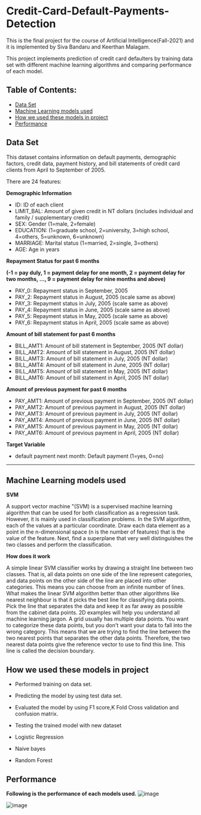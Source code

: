 # Credit-Card-Default-Payments-Detection
This is the final project for the course of Artificial Intelligence(Fall-2021) and it is implemented by Siva Bandaru and Keerthan Malagam.

This project implements prediction of credit card defaulters by training data set with different machine learning algorithms and comparing performance of each model.


## Table of Contents:
+ [Data Set](#Data_Set) </br>
+ [Machine Learning models used](#Machine_Learning_models_used) </br>
+ [How we used these models in project](#How_we_used_these_models_in_project) </br>
+ [Performance](#Performance) </br>

## <a name="Data_Set"></a> Data Set 

This dataset contains information on default payments, demographic factors, credit data, payment history, and bill statements of credit card clients from April to September of 2005.
 
There are 24 features:
 
**Demographic Information**
- ID: ID of each client
- LIMIT_BAL: Amount of given credit in NT dollars (includes individual and family / supplementary credit)
- SEX: Gender (1=male, 2=female)
- EDUCATION: (1=graduate school, 2=university, 3=high school, 4=others, 5=unknown, 6=unknown)
- MARRIAGE: Marital status (1=married, 2=single, 3=others)
- AGE: Age in years

**Repayment Status for past 6 months**

**(-1 = pay duly, 1 = payment delay for one month, 2 = payment delay for two months, ..., 9 = payment delay for nine months and above)**
- PAY_0: Repayment status in September, 2005 
- PAY_2: Repayment status in August, 2005 (scale same as above)
- PAY_3: Repayment status in July, 2005 (scale same as above)
- PAY_4: Repayment status in June, 2005 (scale same as above) 
- PAY_5: Repayment status in May, 2005 (scale same as above)
- PAY_6: Repayment status in April, 2005 (scale same as above)


**Amount of bill statement for past 6 months**
- BILL_AMT1: Amount of bill statement in September, 2005 (NT dollar)
- BILL_AMT2: Amount of bill statement in August, 2005 (NT dollar)
- BILL_AMT3: Amount of bill statement in July, 2005 (NT dollar)
- BILL_AMT4: Amount of bill statement in June, 2005 (NT dollar)
- BILL_AMT5: Amount of bill statement in May, 2005 (NT dollar)
- BILL_AMT6: Amount of bill statement in April, 2005 (NT dollar)

**Amount of previous payment for past 6 months**
- PAY_AMT1: Amount of previous payment in September, 2005 (NT dollar)
- PAY_AMT2: Amount of previous payment in August, 2005 (NT dollar)
- PAY_AMT3: Amount of previous payment in July, 2005 (NT dollar)
- PAY_AMT4: Amount of previous payment in June, 2005 (NT dollar)
- PAY_AMT5: Amount of previous payment in May, 2005 (NT dollar)
- PAY_AMT6: Amount of previous payment in April, 2005 (NT dollar)

**Target Variable**
- default payment next month: Default payment (1=yes, 0=no)
***

## <a name="Machine_Learning_models_used"> </a> Machine Learning models used 
**SVM**

A support vector machine "(SVM) is a supervised machine learning algorithm that can be used for both classification as a regression task. However, it is mainly used in classification problems. In the SVM algorithm, each of the values ​​at a particular coordinate. Draw each data element as a point in the n-dimensional space (n is the number of features) that is the value of  the feature. Next, find a superplane that very well distinguishes the two classes and perform the classification.

**How does it work**

A simple linear SVM classifier works by drawing a straight line between two classes. That is, all data points on one side of the line represent categories, and data points on the other side of the line are placed into other categories. This means you can choose from an infinite number of lines. What makes the linear SVM algorithm better than other algorithms like nearest neighbour is that it picks the best line for classifying data points. Pick the line that separates the data and keep it as far away as possible from the cabinet data points. 2D examples will help you understand all machine learning jargon. A grid usually has multiple data points. You want to categorize these data points, but you don't want your data to fall into the wrong category. This means that we are trying to find the line between the two nearest points that separates the other data points. Therefore, the two nearest data points give the reference vector to use to find this line. This line is called the decision boundary.
 
 
 
 ## <a name="How_we_used_these_models_in_project"> </a> How we used these models in project
 
- Performed training on data set.
- Predicting the model by using test data set.
- Evaluated the model by using F1 score,K Fold Cross validation and confusion matrix.
- Testing the trained model with new dataset

- Logistic Regression
- Naive bayes
- Random Forest



## <a name="Performance"> </a> Performance
**Following is the performance of each models used.**
![image](https://user-images.githubusercontent.com/95928967/145607620-8f56e6bf-5f14-4886-a5ff-6506d5abd7b8.png)

![image](https://user-images.githubusercontent.com/95928967/145636792-b7e5e418-02c6-4583-999e-9d0701a92992.png)


